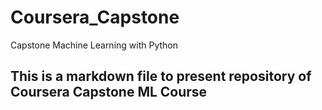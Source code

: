 # Coursera_Capstone
Capstone Machine Learning with Python 
## This is a markdown file to present repository of Coursera Capstone ML Course
